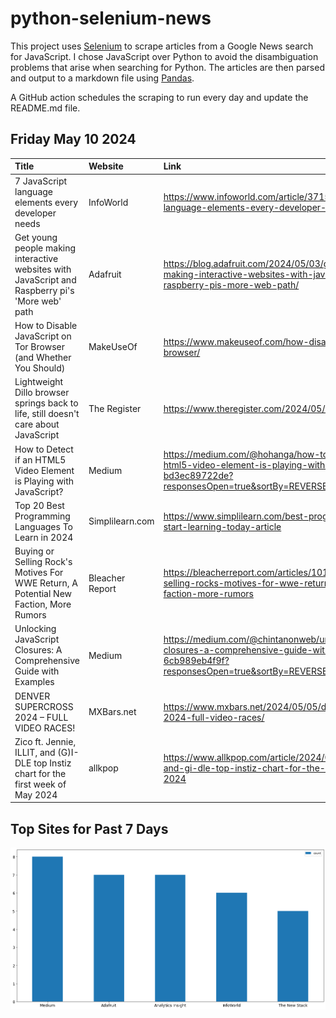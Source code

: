 # python-selenium-news

This project uses [Selenium](https://www.seleniumhq.org/) to scrape articles from a Google News search for JavaScript.
I chose JavaScript over Python to avoid the disambiguation problems that arise when searching for Python.
The articles are then parsed and output to a markdown file using [Pandas](https://pandas.pydata.org/).

A GitHub action schedules the scraping to run every day and update the README.md file.

## Friday May 10 2024


| Title                                                                                           | Website         | Link                                                                                                                                                    |
|:------------------------------------------------------------------------------------------------|:----------------|:--------------------------------------------------------------------------------------------------------------------------------------------------------|
| 7 JavaScript language elements every developer needs                                            | InfoWorld       | https://www.infoworld.com/article/3715393/7-javascript-language-elements-every-developer-needs.html                                                     |
| Get young people making interactive websites with JavaScript and Raspberry pi's 'More web' path | Adafruit        | https://blog.adafruit.com/2024/05/03/get-young-people-making-interactive-websites-with-javascript-and-raspberry-pis-more-web-path/                      |
| How to Disable JavaScript on Tor Browser (and Whether You Should)                               | MakeUseOf       | https://www.makeuseof.com/how-disable-javascript-tor-browser/                                                                                           |
| Lightweight Dillo browser springs back to life, still doesn't care about JavaScript             | The Register    | https://www.theregister.com/2024/05/07/dillo_browser_v3_1/                                                                                              |
| How to Detect if an HTML5 Video Element is Playing with JavaScript?                             | Medium          | https://medium.com/@hohanga/how-to-detect-if-an-html5-video-element-is-playing-with-javascript-bd3ec89722de?responsesOpen=true&sortBy=REVERSE_CHRON     |
| Top 20 Best Programming Languages To Learn in 2024                                              | Simplilearn.com | https://www.simplilearn.com/best-programming-languages-start-learning-today-article                                                                     |
| Buying or Selling Rock's Motives For WWE Return, A Potential New Faction, More Rumors           | Bleacher Report | https://bleacherreport.com/articles/10119752-buying-or-selling-rocks-motives-for-wwe-return-a-potential-new-faction-more-rumors                         |
| Unlocking JavaScript Closures: A Comprehensive Guide with Examples                              | Medium          | https://medium.com/@chintanonweb/unlocking-javascript-closures-a-comprehensive-guide-with-examples-6cb989eb4f9f?responsesOpen=true&sortBy=REVERSE_CHRON |
| DENVER SUPERCROSS 2024 – FULL VIDEO RACES!                                                      | MXBars.net      | https://www.mxbars.net/2024/05/05/denver-supercross-2024-full-video-races/                                                                              |
| Zico ft. Jennie, ILLIT, and (G)I-DLE top Instiz chart for the first week of May 2024            | allkpop         | https://www.allkpop.com/article/2024/05/zico-ft-jennie-illit-and-gi-dle-top-instiz-chart-for-the-first-week-of-may-2024                                 |
## Top Sites for Past 7 Days

![Graph of Top Sites](https://raw.githubusercontent.com/dan-mba/python-selenium-news/main/last-week.png)
